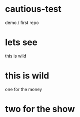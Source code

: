# cautious-test
demo / first repo
# lets see
this is wild
# this is wild
one for the money
# two for the show
